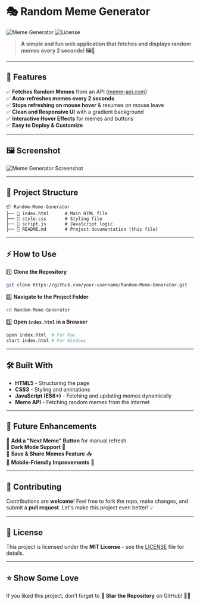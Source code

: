 # 🎭 Random Meme Generator

![Meme Generator](https://img.shields.io/badge/Meme%20Generator-Fun%20Project-orange?style=for-the-badge)
![License](https://img.shields.io/badge/License-MIT-blue?style=for-the-badge)

> **A simple and fun web application that fetches and displays random memes every 2 seconds! 🖼️🤣**

---

## 🚀 Features

✅ **Fetches Random Memes** from an API ([meme-api.com](https://meme-api.com/gimme))  
✅ **Auto-refreshes memes every 2 seconds**  
✅ **Stops refreshing on mouse hover** & resumes on mouse leave  
✅ **Clean and Responsive UI** with a gradient background  
✅ **Interactive Hover Effects** for memes and buttons  
✅ **Easy to Deploy & Customize**  

---

## 🖼️ Screenshot

![Meme Generator Screenshot]()

---

## 📂 Project Structure
```
📦 Random-Meme-Generator
├── 📄 index.html      # Main HTML file
├── 📄 style.css       # Styling file
├── 📄 script.js       # JavaScript logic
├── 📜 README.md       # Project documentation (this file)
```

---

## ⚡ How to Use

1️⃣ **Clone the Repository**
```sh
git clone https://github.com/your-username/Random-Meme-Generator.git
```

2️⃣ **Navigate to the Project Folder**
```sh
cd Random-Meme-Generator
```

3️⃣ **Open `index.html` in a Browser**
```sh
open index.html  # For Mac
start index.html # For Windows
```

---

## 🛠️ Built With

- **HTML5** - Structuring the page
- **CSS3** - Styling and animations
- **JavaScript (ES6+)** - Fetching and updating memes dynamically
- **Meme API** - Fetching random memes from the internet

---

## 🎯 Future Enhancements

🚀 **Add a "Next Meme" Button** for manual refresh  
🚀 **Dark Mode Support** 🌙  
🚀 **Save & Share Memes Feature** 📤  
🚀 **Mobile-Friendly Improvements** 📱  

---

## 🎉 Contributing

Contributions are **welcome**! Feel free to fork the repo, make changes, and submit a **pull request**. Let's make this project even better! 💡

---

## 📜 License

This project is licensed under the **MIT License** - see the [LICENSE](LICENSE) file for details.

---

## ⭐ Show Some Love

If you liked this project, don’t forget to **🌟 Star the Repository** on GitHub! 🚀✨

